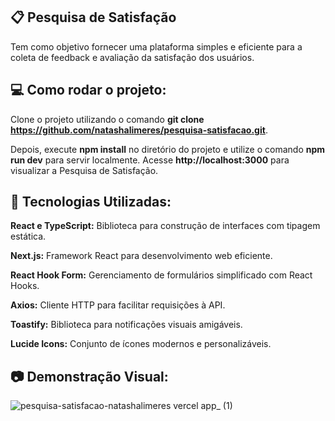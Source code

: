 ## 📋 Pesquisa de Satisfação
Tem como objetivo fornecer uma plataforma simples e eficiente para a coleta de feedback e avaliação da satisfação dos usuários.

## 💻 Como rodar o projeto:

Clone o projeto utilizando o comando **git clone https://github.com/natashalimeres/pesquisa-satisfacao.git**. 

Depois, execute **npm install** no diretório do projeto e utilize o comando **npm run dev** para servir localmente. Acesse **http://localhost:3000** para visualizar a Pesquisa de Satisfação.

## 🚀 Tecnologias Utilizadas: 
**React e TypeScript:** Biblioteca para construção de interfaces com tipagem estática.

**Next.js:** Framework React para desenvolvimento web eficiente.

**React Hook Form:** Gerenciamento de formulários simplificado com React Hooks.

**Axios:** Cliente HTTP para facilitar requisições à API.

**Toastify:** Biblioteca para notificações visuais amigáveis.

**Lucide Icons:** Conjunto de ícones modernos e personalizáveis.

## 📷 Demonstração Visual: 

![pesquisa-satisfacao-natashalimeres vercel app_ (1)](https://github.com/natashalimeres/pesquisa-satisfacao/assets/100318170/48176c34-1a09-488f-9040-95e762624323)




